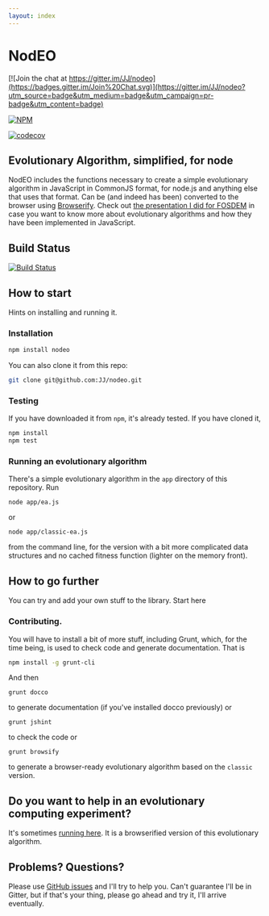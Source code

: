 ```yaml
---
layout: index
---
```


# NodEO

[![Join the chat at https://gitter.im/JJ/nodeo](https://badges.gitter.im/Join%20Chat.svg)](https://gitter.im/JJ/nodeo?utm_source=badge&utm_medium=badge&utm_campaign=pr-badge&utm_content=badge)

[![NPM](https://nodei.co/npm/nodeo.png)](https://npmjs.org/package/nodeo)

[![codecov](https://codecov.io/gh/JJ/nodeo/branch/master/graph/badge.svg)](https://codecov.io/gh/JJ/nodeo)

## Evolutionary Algorithm, simplified, for node

NodEO includes the functions necessary to create a simple evolutionary algorithm in JavaScript in CommonJS format, for
node.js and anything else that uses that format. Can be (and indeed has been) converted to the browser using
[Browserify](http://browserify.org/). Check out
[the presentation I did for FOSDEM](http://jj.github.io/js-ga-fosdem/#/home)
in case you want to know more about evolutionary algorithms and how
they have been implemented in JavaScript.

## Build Status

[![Build Status](https://travis-ci.org/JJ/nodeo.png)](https://travis-ci.org/JJ/nodeo)

## How to start

Hints on installing and running it.

### Installation

```bash
npm install nodeo
```

You can also clone it from this repo:
```bash
git clone git@github.com:JJ/nodeo.git
```

### Testing

If you have downloaded it from `npm`, it's already tested. If you have cloned it,

```bash
npm install 
npm test
```


### Running an evolutionary algorithm

There's a simple evolutionary algorithm in the `app` directory of this
repository. Run

	node app/ea.js

or

	node app/classic-ea.js

from the command line, for the version with a bit more complicated
data structures and no cached fitness function (lighter on the memory
front). 


## How to go further

You can try and add your own stuff to the library. Start here

### Contributing.

You will have to install a bit of more stuff, including Grunt, which,
for the time being, is used to check code and generate
documentation. That is

```bash
npm install -g grunt-cli
```

And then

	grunt docco

to generate documentation (if you've installed docco previously) or

	grunt jshint

to check the code or

	grunt browsify

to generate a browser-ready evolutionary algorithm based on the
`classic` version. 

## Do you want to help in an evolutionary computing experiment?

It's sometimes [running here](http://nodio-jmerelo.rhcloud.com/). It
is a browserified version of this evolutionary algorithm.

## Problems? Questions?

Please use [GitHub issues](https://github.com/JJ/nodeo/issues) and
I'll try to help you. Can't guarantee I'll be in Gitter, but if that's
your thing, please go ahead and try it, I'll arrive eventually. 




